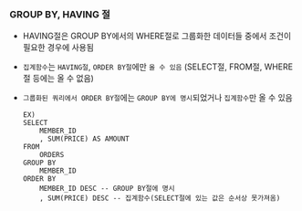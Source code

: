 ### GROUP BY, HAVING 절

- HAVING절은 GROUP BY에서의 WHERE절로 그룹화한 데이터들 중에서 조건이 필요한 경우에 사용됨 


- `집계함수`는 `HAVING절`, `ORDER BY절`에만 `올 수 있음` (SELECT절, FROM절, WHERE절 등에는 올 수 없음)


- `그룹화된 쿼리에서 ORDER BY절`에는 `GROUP BY에 명시`되었거나 `집계함수`만 올 수 있음
  ~~~
  EX)
  SELECT
      MEMBER_ID
      , SUM(PRICE) AS AMOUNT
  FROM
      ORDERS
  GROUP BY
      MEMBER_ID
  ORDER BY
      MEMBER_ID DESC -- GROUP BY절에 명시
      , SUM(PRICE) DESC -- 집계함수(SELECT절에 있는 값은 순서상 못가져옴)
  ~~~